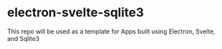 # electron-svelte-sqlite3
This repo will be used as a template for Apps built using Electron, Svelte, and Sqlite3
